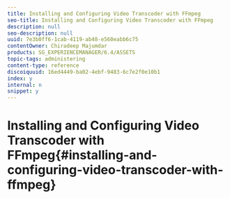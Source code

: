 ```yaml
---
title: Installing and Configuring Video Transcoder with FFmpeg
seo-title: Installing and Configuring Video Transcoder with FFmpeg
description: null
seo-description: null
uuid: 7e3b0ff6-1cab-4119-ab48-e560eabb6c75
contentOwner: Chiradeep Majumdar
products: SG_EXPERIENCEMANAGER/6.4/ASSETS
topic-tags: administering
content-type: reference
discoiquuid: 16ed4449-ba02-4ebf-9483-6c7e2f0e10b1
index: y
internal: n
snippet: y
---
```


# Installing and Configuring Video Transcoder with FFmpeg{#installing-and-configuring-video-transcoder-with-ffmpeg}

##

